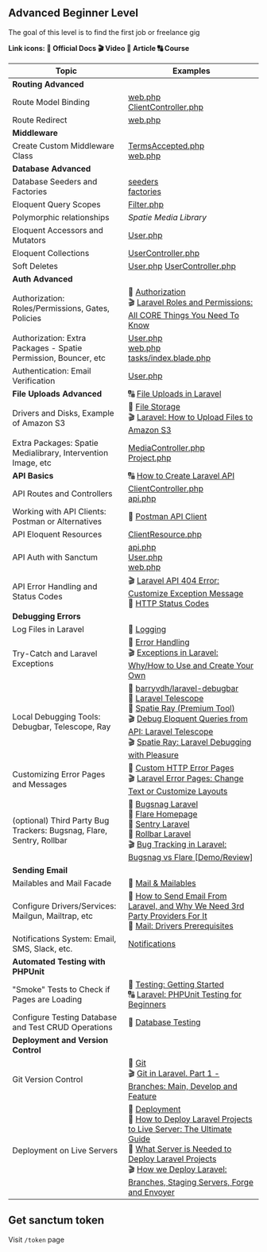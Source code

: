 ## Advanced Beginner Level
The goal of this level is to find the first job or freelance gig

__Link icons: :book: Official Docs :clapper: Video :page_facing_up: Article :capital_abcd: Course__ 

| Topic | Examples |
| ----- | ----- |
| **Routing Advanced** ||
| Route Model Binding | [web.php](https://github.com/LaravelDaily/Laravel-Roadmap-Advanced-Beginner-Roadmap/blob/main/routes/web.php#L26) <br> [ClientController.php](https://github.com/LaravelDaily/Laravel-Roadmap-Advanced-Beginner-Roadmap/blob/main/app/Http/Controllers/ClientController.php#L38) <br>|
| Route Redirect |[web.php](https://github.com/LaravelDaily/Laravel-Roadmap-Advanced-Beginner-Roadmap/blob/main/routes/web.php#L16) <br>|
| **Middleware** ||
| Create Custom Middleware Class | [TermsAccepted.php](https://github.com/LaravelDaily/Laravel-Roadmap-Advanced-Beginner-Roadmap/blob/main/app/Http/Middleware/TermsAccepted.php) <br> [web.php](https://github.com/LaravelDaily/Laravel-Roadmap-Advanced-Beginner-Roadmap/blob/main/routes/web.php#L23)|
| **Database Advanced** ||
| Database Seeders and Factories | [seeders](https://github.com/LaravelDaily/Laravel-Roadmap-Advanced-Beginner-Roadmap/tree/main/database/seeders) <br> [factories](https://github.com/LaravelDaily/Laravel-Roadmap-Advanced-Beginner-Roadmap/tree/main/database/factories) <br>|
| Eloquent Query Scopes | [Filter.php](https://github.com/LaravelDaily/Laravel-Roadmap-Advanced-Beginner-Roadmap/blob/main/app/Traits/Filter.php#L7) <br>|
| Polymorphic relationships | _Spatie Media Library_ <br>|
| Eloquent Accessors and Mutators | [User.php](https://github.com/LaravelDaily/Laravel-Roadmap-Advanced-Beginner-Roadmap/blob/main/app/Models/User.php#L58) <br>|
| Eloquent Collections | [UserController.php](https://github.com/LaravelDaily/Laravel-Roadmap-Advanced-Beginner-Roadmap/blob/main/app/Http/Controllers/UserController.php#L20) <br>|
| Soft Deletes | [User.php](https://github.com/LaravelDaily/Laravel-Roadmap-Advanced-Beginner-Roadmap/blob/main/app/Models/User.php#L15) [UserController.php](https://github.com/LaravelDaily/Laravel-Roadmap-Advanced-Beginner-Roadmap/blob/main/app/Http/Controllers/UserController.php#L21)
| **Auth Advanced** ||
| Authorization: Roles/Permissions, Gates, Policies |:book: [Authorization](https://laravel.com/docs/8.x/authorization) <br>:clapper: [Laravel Roles and Permissions: All CORE Things You Need To Know](https://www.youtube.com/watch?v=kZOgH3-0Bko) <br>|
| Authorization: Extra Packages - Spatie Permission, Bouncer, etc | [User.php](https://github.com/LaravelDaily/Laravel-Roadmap-Advanced-Beginner-Roadmap/blob/main/app/Models/User.php#L15) <br> [web.php](https://github.com/LaravelDaily/Laravel-Roadmap-Advanced-Beginner-Roadmap/blob/main/routes/web.php#L25) <br> [tasks/index.blade.php](https://github.com/LaravelDaily/Laravel-Roadmap-Advanced-Beginner-Roadmap/blob/main/resources/views/tasks/index.blade.php#L56) <br>
| Authentication: Email Verification | [User.php](https://github.com/LaravelDaily/Laravel-Roadmap-Advanced-Beginner-Roadmap/blob/main/app/Models/User.php#L13) <br>|
| **File Uploads Advanced** |:capital_abcd: [File Uploads in Laravel](https://laraveldaily.teachable.com/p/file-uploads-in-laravel) <br>|
| Drivers and Disks, Example of Amazon S3 |:book: [File Storage](https://laravel.com/docs/8.x/filesystem) <br>:clapper: [Laravel: How to Upload Files to Amazon S3](https://www.youtube.com/watch?v=xZQM9q_QxMA) <br>|
| Extra Packages: Spatie Medialibrary, Intervention Image, etc | [MediaController.php](https://github.com/LaravelDaily/Laravel-Roadmap-Advanced-Beginner-Roadmap/blob/main/app/Http/Controllers/MediaController.php) <br> [Project.php](https://github.com/LaravelDaily/Laravel-Roadmap-Advanced-Beginner-Roadmap/blob/main/app/Models/Project.php#L12) <br>|
| **API Basics** |:capital_abcd: [How to Create Laravel API](https://laraveldaily.teachable.com/p/how-to-create-laravel-api) <br>|
| API Routes and Controllers | [ClientController.php](https://github.com/LaravelDaily/Laravel-Roadmap-Advanced-Beginner-Roadmap/blob/main/app/Http/Controllers/Api/ClientController.php) <br> [api.php](https://github.com/LaravelDaily/Laravel-Roadmap-Advanced-Beginner-Roadmap/blob/main/routes/api.php#L21) <br>|
| Working with API Clients: Postman or Alternatives |:book: [Postman API Client](https://www.postman.com/product/api-client/) <br>|
| API Eloquent Resources | [ClientResource.php](https://github.com/LaravelDaily/Laravel-Roadmap-Advanced-Beginner-Roadmap/blob/main/app/Http/Resources/ClientResource.php) <br>|
| API Auth with Sanctum | [api.php](https://github.com/LaravelDaily/Laravel-Roadmap-Advanced-Beginner-Roadmap/blob/main/routes/api.php#L21) <br> [User.php](https://github.com/LaravelDaily/Laravel-Roadmap-Advanced-Beginner-Roadmap/blob/main/app/Models/User.php#L15) <br> [web.php](https://github.com/LaravelDaily/Laravel-Roadmap-Advanced-Beginner-Roadmap/blob/main/routes/web.php#L46) <br>|
| API Error Handling and Status Codes |:clapper: [Laravel API 404 Error: Customize Exception Message](https://www.youtube.com/watch?v=SlBJrLnyoMk) <br>:page_facing_up: [HTTP Status Codes](https://httpstatuses.com/) <br>|
| **Debugging Errors** ||
| Log Files in Laravel |:book: [Logging](https://laravel.com/docs/8.x/logging) <br>|
| Try-Catch and Laravel Exceptions |:book: [Error Handling](https://laravel.com/docs/8.x/errors) <br>:clapper: [Exceptions in Laravel: Why/How to Use and Create Your Own](https://www.youtube.com/watch?v=RTTXZVIL6tw) <br>|
| Local Debugging Tools: Debugbar, Telescope, Ray |:book: [barryvdh/laravel-debugbar](https://github.com/barryvdh/laravel-debugbar) <br>:book: [Laravel Telescope](https://laravel.com/docs/8.x/telescope) <br>:book: [Spatie Ray (Premium Tool)](https://myray.app/) <br>:clapper: [Debug Eloquent Queries from API: Laravel Telescope](https://www.youtube.com/watch?v=SR3RzIfeozI) <br>:clapper: [Spatie Ray: Laravel Debugging with Pleasure](https://www.youtube.com/watch?v=n4pMxyAXeqY) <br>|
| Customizing Error Pages and Messages |:book: [Custom HTTP Error Pages](https://laravel.com/docs/8.x/errors#custom-http-error-pages) <br>:clapper: [Laravel Error Pages: Change Text or Customize Layouts](https://www.youtube.com/watch?v=iMAFUi6Z57k) <br>|
| (optional) Third Party Bug Trackers: Bugsnag, Flare, Sentry, Rollbar |:book: [Bugsnag Laravel](https://docs.bugsnag.com/platforms/php/laravel/) <br>:book: [Flare Homepage](https://flareapp.io/) <br>:book: [Sentry Laravel](https://docs.sentry.io/platforms/php/guides/laravel/) <br>:book: [Rollbar Laravel](https://docs.rollbar.com/docs/laravel) <br>:clapper: [Bug Tracking in Laravel: Bugsnag vs Flare [Demo/Review]](https://www.youtube.com/watch?v=88UqUXhWwGA) <br>|
| **Sending Email** ||
| Mailables and Mail Facade |:book: [Mail & Mailables](https://laravel.com/docs/8.x/mail) <br>|
| Configure Drivers/Services: Mailgun, Mailtrap, etc |:page_facing_up: [How to Send Email From Laravel, and Why We Need 3rd Party Providers For It](https://laraveldaily.com/how-to-send-email-from-laravel-and-why-we-need-3rd-party-providers-for-it/) <br>:book: [Mail: Drivers Prerequisites](https://laravel.com/docs/8.x/mail#driver-prerequisites) <br>|
| Notifications System: Email, SMS, Slack, etc. | [Notifications](https://github.com/LaravelDaily/Laravel-Roadmap-Advanced-Beginner-Roadmap/blob/main/app/Notifications/TaskAssigned.php) <br>|
| **Automated Testing with PHPUnit** ||
| "Smoke" Tests to Check if Pages are Loading |:book: [Testing: Getting Started](https://laravel.com/docs/8.x/testing) <br>:capital_abcd: [Laravel: PHPUnit Testing for Beginners](https://laraveldaily.teachable.com/p/laravel-phpunit-testing-for-beginners) <br>|
| Configure Testing Database and Test CRUD Operations |:book: [Database Testing](https://laravel.com/docs/8.x/database-testing) <br>|
| **Deployment and Version Control** ||
| Git Version Control |:book: [Git](https://git-scm.com/) <br>:clapper: [Git in Laravel. Part 1 - Branches: Main, Develop and Feature](https://www.youtube.com/watch?v=AmScEC-_72I) <br>|
| Deployment on Live Servers |:book: [Deployment](https://laravel.com/docs/8.x/deployment) <br>:page_facing_up: [How to Deploy Laravel Projects to Live Server: The Ultimate Guide](https://laraveldaily.com/how-to-deploy-laravel-projects-to-live-server-the-ultimate-guide/) <br>:page_facing_up: [What Server is Needed to Deploy Laravel Projects](https://laraveldaily.com/what-server-is-needed-to-deploy-laravel-projects/) <br>:clapper: [How we Deploy Laravel: Branches, Staging Servers, Forge and Envoyer](https://www.youtube.com/watch?v=8DVuVftFZcQ) <br>|


## Get sanctum token

Visit `/token` page
